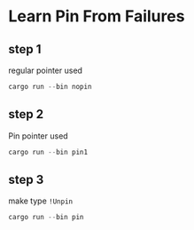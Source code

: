 # Learn Pin From Failures

## step 1

regular pointer used

```rust
cargo run --bin nopin
```


## step 2

Pin pointer used

```rust
cargo run --bin pin1
```


## step 3

make type `!Unpin`

```rust
cargo run --bin pin
```
